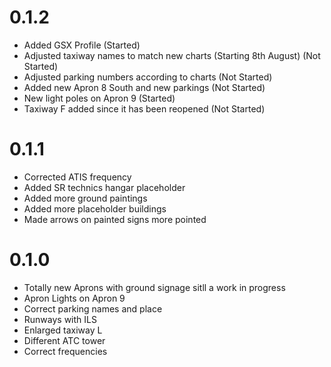 # 0.1.2

- Added GSX Profile (Started)
- Adjusted taxiway names to match new charts (Starting 8th August) (Not Started)
- Adjusted parking numbers according to charts (Not Started)
- Added new Apron 8 South and new parkings (Not Started)
- New light poles on Apron 9 (Started)
- Taxiway F added since it has been reopened (Not Started)


# 0.1.1

- Corrected ATIS frequency
- Added SR technics hangar placeholder
- Added more ground paintings
- Added more placeholder buildings
- Made arrows on painted signs more pointed


# 0.1.0

- Totally new Aprons with ground signage sitll a work in progress
- Apron Lights on Apron 9
- Correct parking names and place
- Runways with ILS
- Enlarged taxiway L
- Different ATC tower
- Correct frequencies
